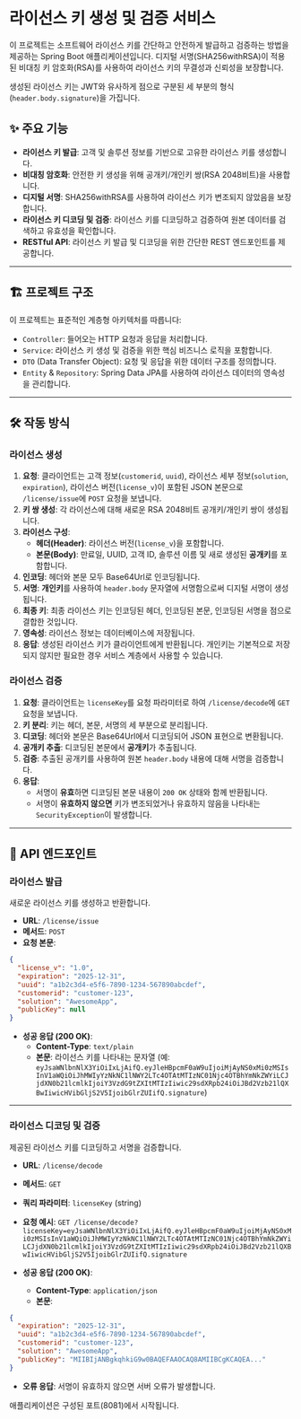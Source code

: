 # 라이선스 키 생성 및 검증 서비스

이 프로젝트는 소프트웨어 라이선스 키를 간단하고 안전하게 발급하고 검증하는 방법을 제공하는 Spring Boot 애플리케이션입니다. 디지털 서명(SHA256withRSA)이 적용된 비대칭 키 암호화(RSA)를 사용하여 라이선스 키의 무결성과 신뢰성을 보장합니다.

생성된 라이선스 키는 JWT와 유사하게 점으로 구분된 세 부분의 형식(`header.body.signature`)을 가집니다.

## ✨ 주요 기능

-   **라이선스 키 발급**: 고객 및 솔루션 정보를 기반으로 고유한 라이선스 키를 생성합니다.
-   **비대칭 암호화**: 안전한 키 생성을 위해 공개키/개인키 쌍(RSA 2048비트)을 사용합니다.
-   **디지털 서명**: SHA256withRSA를 사용하여 라이선스 키가 변조되지 않았음을 보장합니다.
-   **라이선스 키 디코딩 및 검증**: 라이선스 키를 디코딩하고 검증하여 원본 데이터를 검색하고 유효성을 확인합니다.
-   **RESTful API**: 라이선스 키 발급 및 디코딩을 위한 간단한 REST 엔드포인트를 제공합니다.

---

## 🏗️ 프로젝트 구조

이 프로젝트는 표준적인 계층형 아키텍처를 따릅니다:

-   `Controller`: 들어오는 HTTP 요청과 응답을 처리합니다.
-   `Service`: 라이선스 키 생성 및 검증을 위한 핵심 비즈니스 로직을 포함합니다.
-   `DTO` (Data Transfer Object): 요청 및 응답을 위한 데이터 구조를 정의합니다.
-   `Entity` & `Repository`: Spring Data JPA를 사용하여 라이선스 데이터의 영속성을 관리합니다.

---

## 🛠️ 작동 방식

### 라이선스 생성

1.  **요청**: 클라이언트는 고객 정보(`customerid`, `uuid`), 라이선스 세부 정보(`solution`, `expiration`), 라이선스 버전(`license_v`)이 포함된 JSON 본문으로 `/license/issue`에 `POST` 요청을 보냅니다.
2.  **키 쌍 생성**: 각 라이선스에 대해 새로운 RSA 2048비트 공개키/개인키 쌍이 생성됩니다.
3.  **라이선스 구성**:
    * **헤더(Header)**: 라이선스 버전(`license_v`)을 포함합니다.
    * **본문(Body)**: 만료일, UUID, 고객 ID, 솔루션 이름 및 새로 생성된 **공개키**를 포함합니다.
4.  **인코딩**: 헤더와 본문 모두 Base64Url로 인코딩됩니다.
5.  **서명**: **개인키**를 사용하여 `header.body` 문자열에 서명함으로써 디지털 서명이 생성됩니다.
6.  **최종 키**: 최종 라이선스 키는 인코딩된 헤더, 인코딩된 본문, 인코딩된 서명을 점으로 결합한 것입니다.
7.  **영속성**: 라이선스 정보는 데이터베이스에 저장됩니다.
8.  **응답**: 생성된 라이선스 키가 클라이언트에게 반환됩니다. 개인키는 기본적으로 저장되지 않지만 필요한 경우 서비스 계층에서 사용할 수 있습니다.

### 라이선스 검증

1.  **요청**: 클라이언트는 `licenseKey`를 요청 파라미터로 하여 `/license/decode`에 `GET` 요청을 보냅니다.
2.  **키 분리**: 키는 헤더, 본문, 서명의 세 부분으로 분리됩니다.
3.  **디코딩**: 헤더와 본문은 Base64Url에서 디코딩되어 JSON 표현으로 변환됩니다.
4.  **공개키 추출**: 디코딩된 본문에서 **공개키**가 추출됩니다.
5.  **검증**: 추출된 공개키를 사용하여 원본 `header.body` 내용에 대해 서명을 검증합니다.
6.  **응답**:
    * 서명이 **유효**하면 디코딩된 본문 내용이 `200 OK` 상태와 함께 반환됩니다.
    * 서명이 **유효하지 않으면** 키가 변조되었거나 유효하지 않음을 나타내는 `SecurityException`이 발생합니다.

---

## 🚀 API 엔드포인트

### 라이선스 발급

새로운 라이선스 키를 생성하고 반환합니다.

-   **URL**: `/license/issue`
-   **메서드**: `POST`
-   **요청 본문**:

~~~json
{
  "license_v": "1.0",
  "expiration": "2025-12-31",
  "uuid": "a1b2c3d4-e5f6-7890-1234-567890abcdef",
  "customerid": "customer-123",
  "solution": "AwesomeApp",
  "publicKey": null
}
~~~

-   **성공 응답 (200 OK)**:
    -   **Content-Type**: `text/plain`
    -   **본문**: 라이선스 키를 나타내는 문자열 (예: `eyJsaWNlbnNlX3YiOiIxLjAifQ.eyJleHBpcmF0aW9uIjoiMjAyNS0xMi0zMSIsInV1aWQiOiJhMWIyYzNkNC1lNWY2LTc4OTAtMTIzNC01Njc4OTBhYmNkZWYiLCJjdXN0b21lcmlkIjoiY3VzdG9tZXItMTIzIiwic29sdXRpb24iOiJBd2Vzb21lQXBwIiwicHVibGljS2V5IjoibGlrZUIifQ.signature`)

---

### 라이선스 디코딩 및 검증

제공된 라이선스 키를 디코딩하고 서명을 검증합니다.

-   **URL**: `/license/decode`
-   **메서드**: `GET`
-   **쿼리 파라미터**: `licenseKey` (string)
-   **요청 예시**: `GET /license/decode?licenseKey=eyJsaWNlbnNlX3YiOiIxLjAifQ.eyJleHBpcmF0aW9uIjoiMjAyNS0xMi0zMSIsInV1aWQiOiJhMWIyYzNkNC1lNWY2LTc4OTAtMTIzNC01Njc4OTBhYmNkZWYiLCJjdXN0b21lcmlkIjoiY3VzdG9tZXItMTIzIiwic29sdXRpb24iOiJBd2Vzb21lQXBwIiwicHVibGljS2V5IjoibGlrZUIifQ.signature`

-   **성공 응답 (200 OK)**:
    -   **Content-Type**: `application/json`
    -   **본문**:

~~~json
{
  "expiration": "2025-12-31",
  "uuid": "a1b2c3d4-e5f6-7890-1234-567890abcdef",
  "customerid": "customer-123",
  "solution": "AwesomeApp",
  "publicKey": "MIIBIjANBgkqhkiG9w0BAQEFAAOCAQ8AMIIBCgKCAQEA..."
}
~~~

-   **오류 응답**: 서명이 유효하지 않으면 서버 오류가 발생합니다.

애플리케이션은 구성된 포트(8081)에서 시작됩니다.